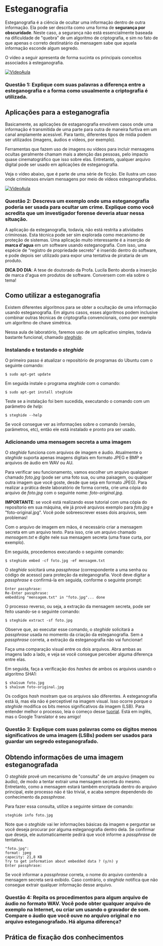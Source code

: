 # Esteganografia

Esteganografia é a ciência de ocultar uma informação dentro de outra informação. Ela pode ser descrita como uma forma de **segurança por obscuridade**. Neste caso, a segurança não está essencialmente baseada na dificuldade de "quebra" de um algoritmo de criptografia, e sim no fato de que apenas o correto destinatário da mensagem sabe que aquela informação esconde algum segredo.

O vídeo a seguir apresenta de forma sucinta os principais conceitos associados à esteganografia.

[![VideoAula](https://img.youtube.com/vi/8FO3iqmLFN8/0.jpg)](https://www.youtube.com/watch?v=8FO3iqmLFN8 "Clique para assistir um video introdutório!")

### Questão 1: Explique com suas palavras a diferença entre a esteganografia e a forma como usualmente a criptografia é utilizada.

## Aplicações para a esteganografia

Basicamente, as aplicações de estaganografia envolvem casos onde uma informação é transmitida de uma parte para outra de maneira furtiva em um canal amplamente acessível. Para tanto, diferentes tipos de mídia podem ser utilizados (imagens, áudios e vídeos, por exemplo).

Ferramentas que fazem uso de imagens ou vídeos para incluir mensagens ocultas geralmente chamam mais a atenção das pessoas, pelo impacto quase cinematográfico que isso sobre elas. Entretanto, qualquer arquivo digital pode ser usado em aplicações de esteganografia.

Veja o vídeo abaixo, que é parte de uma série de ficção. Ele ilustra um caso onde criminosos enviam mensagens por meio de vídeos esteganografados.

[![VideoAula](https://img.youtube.com/vi/T4tG8_MFBsQ/0.jpg)](https://www.youtube.com/watch?v=T4tG8_MFBsQ "Clique para assistir um video que ilustra um possível uso da esteganografia!")

### Questão 2: Descreva um exemplo onde uma esteganografia poderia ser usada para ocultar um crime. Explique como você acredita que um investigador forense deveria atuar nessa situação.

A aplicação da esteganografia, todavia, não está restrita a atividades criminosas. Esta técnica pode ser sim explorada como mecanismo de proteção de sistemas. Uma aplicação muito interessante é a inserção de **marca d'agua** em um software usando esteganografia. Com isso, uma espécie de "registro de propriedade secreto" é inserido dentro do software, e pode depois ser utilizado para expor uma tentativa de pirataria de um produto.

**DICA DO DIA**: A tese de doutorado da Profa. Lucila Bento aborda a inserção de marca d'agua em produtos de software. Conversem com ela sobre o tema!

## Como utilizar a esteganografia

Existem diferentes algoritmos para se obter a ocultação de uma informação usando esteganografia. Em alguns casos, esses algoritmos podem inclusive combinar outras técnicas de criptografia convencionais, como por exemplo um algorítmo de chave simétrica.

Nessa aula de laboratório, faremos uso de um aplicativo simples, todavia bastante funcional, chamado [*steghide*](http://steghide.sourceforge.net/documentation/manpage.php).

### Instalando  e testando o *steghide*
O primeiro passo é atualizar o repositório de programas do Ubuntu com o seguinte comando:

    $ sudo apt-get update	

Em seguida instale o programa *steghide* com o comando:

    $ sudo apt-get install steghide

Teste se a instalação foi bem sucedida, executando o comando com um parâmetro de *help*:

    $ steghide --help

Se você consegue ver as informações sobre o comando (versão, parâmetros, etc), então ele está instalado e pronto pra ser usado.

### Adicionando uma mensagem secreta a uma imagem

O *steghide* funciona com arquivos de imagem e áudio. Atualmente o *steghide* suporta apenas imagens digitais em formato JPEG e BMP e arquivos de áudio em WAV ou AU. 

Para verificar seu funcionamento, vamos escolher um arquivo qualquer chamado *foto.jpg* (pode ser uma foto sua, ou uma paisagem, ou qualquer outra imagem que você goste, desde que seja em formato JPEG). Para realizar a prática deste laboratório de forma correta, crie uma cópia do arquivo de *foto.jpg* com o seguinte nome: *foto-original.jpg*. 

**IMPORTANTE**: se você está realizando esse tutorial com uma cópia do reposítorio em sua máquina, ele já provê arquivos exemplo para *foto.jpg* e "foto-original.jpg". Você pode sobreescrever esses dois arquivos, sem problemas!

Com o arquivo de imagem em mãos, é necessário criar a mensagem secreta em um arquivo texto. Para isso, crie um arquivo chamado *mensagem.txt* e digite nele sua mensagem secreta (uma frase curta, por exemplo).

Em seguida, procedemos executando o seguinte comando:

    $ steghide embed -cf foto.jpg -ef mensagem.txt

O *steghide* soicitará uma *passphrase* (correspondente a uma senha ou código de acesso) para proteção da esteganografia. Você deve digitar a *passphrase* e confirmá-la em seguida, conforme o seguinte prompt:

    Enter passphrase: 
    Re-Enter passphrase:
    embedding "mensagem.txt" in "foto.jpg"... done

O processo reverso, ou seja, a extração da mensagem secreta, pode ser feito usando-se o seguinte comando:

    $ steghide extract -sf foto.jpg

Observe que, ao executar esse comando, o *steghide* solicitará a *passphrase* usada no momento da criação da esteganografia. Sem a *passphrase* correta, a extração da esteganografia não vai funcionar!

Faça uma comparação visual entre os dois arquivos. Abra ambas as imagens lado a lado, e veja se você consegue perceber alguma diferença entre elas.

Em seguida, faça a verificação dos *hashes* de ambos os arquivos usando o algoritmo SHA1:

    $ sha1sum foto.jpg
    $ sha1sum foto-original.jpg

Os codigos *hash* mostram que os arquivos são diferentes. A esteganografia está lá, mas ela não é perceptível na imagem visual. Isso ocorre porque o *steghide* modifica os bits menos significativos da imagem (LSB). Para entender melhor o processo, leia o começo desse [tuorial](https://www.cybrary.it/0p3n/hide-secret-message-inside-image-using-lsb-steganography/). Está em inglês, mas o Google Translator é seu amigo!

### Questão 3: Explique com suas palavras como os dígitos menos significativos de uma imagem (LSBs) podem ser usados para guardar um segredo esteganografado.

## Obtendo informações de uma imagem esteganografada

O *steghide* provê um mecanismo de "consulta" de um arquivo (imagem ou àudio), de modo a tentar extrair uma mensagem secreta do mesmo. Entretanto, como a mensagem estará também encriptada dentro do arquivo principal, este processo não é tão trivial, e acaba sempre dependendo do conhecimento da *passphrase*.

Para fazer essa consulta, utilize a seguinte sintaxe de comando:

    steghide info foto.jpg

Note que o *steghide* vai ler informações básicas da imagem e perguntar se você deseja procurar por alguma esteganografia dentro dela. Se confirmar que deseja, ele automaticamente pedirá que você informe a *passphrase* de tentativa.

    "foto.jpg":
    format: jpeg
    capacity: 21,8 KB
    Try to get information about embedded data ? (y/n) y
    Enter passphrase: 

Se você informar a *passphrase* correta, o nome do arquivo contendo a mensagem secreta será exibido. Caso contrário, o *steghide* notifica que não consegue extrair qualquer informação desse arquivo.

### Questão 4: Repita os procedimentos para algum arquivo de áudio no formato WAV.  Você pode obter qualquer arquivo de exemplo na Internet, ou criar um usando o gravador de som. Compare o áudio que você ouve no arquivo original e no arquivo esteganografado. Há alguma diferença?

## Prática de fixação dos conhecimentos

<!--stackedit_data:
eyJoaXN0b3J5IjpbMTkyOTIxMzU2NiwxOTE5MzUzOTQzLC0xMT
YwNjcwNDkwLC0yMDI5NzQ2MjAzLDE4Njk4Njk4NTksMjk3MDQ2
NTEsMTg2OTg2OTg1OSwxMDcwNDgyOTQ4LC05OTY1NTE3MzAsMz
QzMzYwMzgwLC01MTU1NDEyMDAsMTcyMTg5NjM2MSwxMTMxMDIy
NTEzLC0xNTk2NzcwNDI1LDE1ODI2MDgwMjUsLTE4NzA0NDU1NS
wtMzU1MzIyNTYzLC0xMTM4ODA4MTUsNTg3NDIwNTYxLDU3NzI3
MTU2NF19
-->